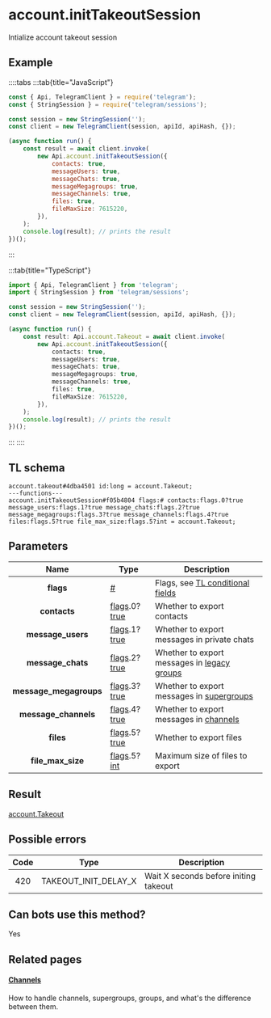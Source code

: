 # account.initTakeoutSession

Intialize account takeout session

## Example

::::tabs
:::tab{title="JavaScript"}

```js
const { Api, TelegramClient } = require('telegram');
const { StringSession } = require('telegram/sessions');

const session = new StringSession('');
const client = new TelegramClient(session, apiId, apiHash, {});

(async function run() {
    const result = await client.invoke(
        new Api.account.initTakeoutSession({
            contacts: true,
            messageUsers: true,
            messageChats: true,
            messageMegagroups: true,
            messageChannels: true,
            files: true,
            fileMaxSize: 7615220,
        }),
    );
    console.log(result); // prints the result
})();
```

:::

:::tab{title="TypeScript"}

```ts
import { Api, TelegramClient } from 'telegram';
import { StringSession } from 'telegram/sessions';

const session = new StringSession('');
const client = new TelegramClient(session, apiId, apiHash, {});

(async function run() {
    const result: Api.account.Takeout = await client.invoke(
        new Api.account.initTakeoutSession({
            contacts: true,
            messageUsers: true,
            messageChats: true,
            messageMegagroups: true,
            messageChannels: true,
            files: true,
            fileMaxSize: 7615220,
        }),
    );
    console.log(result); // prints the result
})();
```

:::
::::

## TL schema

```
account.takeout#4dba4501 id:long = account.Takeout;
---functions---
account.initTakeoutSession#f05b4804 flags:# contacts:flags.0?true message_users:flags.1?true message_chats:flags.2?true message_megagroups:flags.3?true message_channels:flags.4?true files:flags.5?true file_max_size:flags.5?int = account.Takeout;
```

## Parameters

|          Name          | Type                                                                                                                              | Description                                                                                             |
| :--------------------: | --------------------------------------------------------------------------------------------------------------------------------- | ------------------------------------------------------------------------------------------------------- |
|       **flags**        | [#](https://core.telegram.org/type/%23)                                                                                           | Flags, see [TL conditional fields](https://core.telegram.org/mtproto/TL-combinators#conditional-fields) |
|      **contacts**      | [flags](https://core.telegram.org/mtproto/TL-combinators#conditional-fields).0?[true](https://core.telegram.org/constructor/true) | Whether to export contacts                                                                              |
|   **message_users**    | [flags](https://core.telegram.org/mtproto/TL-combinators#conditional-fields).1?[true](https://core.telegram.org/constructor/true) | Whether to export messages in private chats                                                             |
|   **message_chats**    | [flags](https://core.telegram.org/mtproto/TL-combinators#conditional-fields).2?[true](https://core.telegram.org/constructor/true) | Whether to export messages in [legacy groups](https://core.telegram.org/api/channel)                    |
| **message_megagroups** | [flags](https://core.telegram.org/mtproto/TL-combinators#conditional-fields).3?[true](https://core.telegram.org/constructor/true) | Whether to export messages in [supergroups](https://core.telegram.org/api/channel)                      |
|  **message_channels**  | [flags](https://core.telegram.org/mtproto/TL-combinators#conditional-fields).4?[true](https://core.telegram.org/constructor/true) | Whether to export messages in [channels](https://core.telegram.org/api/channel)                         |
|       **files**        | [flags](https://core.telegram.org/mtproto/TL-combinators#conditional-fields).5?[true](https://core.telegram.org/constructor/true) | Whether to export files                                                                                 |
|   **file_max_size**    | [flags](https://core.telegram.org/mtproto/TL-combinators#conditional-fields).5?[int](https://core.telegram.org/type/int)          | Maximum size of files to export                                                                         |

## Result

[account.Takeout](https://core.telegram.org/type/account.Takeout)

## Possible errors

| Code | Type                 | Description                           |
| :--: | -------------------- | ------------------------------------- |
| 420  | TAKEOUT_INIT_DELAY_X | Wait X seconds before initing takeout |

## Can bots use this method?

Yes

## Related pages

#### [Channels](https://core.telegram.org/api/channel)

How to handle channels, supergroups, groups, and what's the difference between them.
